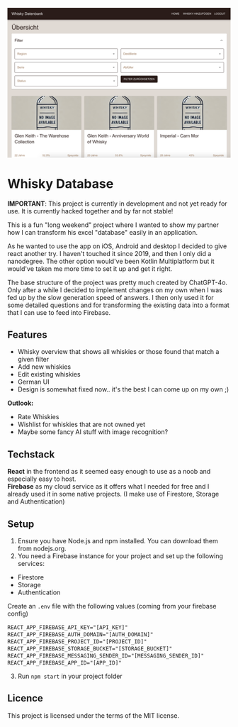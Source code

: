 ![Image of the Overview](doc/img/overview.png)
# Whisky Database
**IMPORTANT**: This project is currently in development and not yet ready for use. It is currently hacked together and by far not stable!

This is a fun "long weekend" project where I wanted to show my partner how I can transform his excel "database" easily in an application.

As he wanted to use the app on iOS, Android and desktop I decided to give react another try. I haven't touched it since 2019, and then I only did a nanodegree. The other option would've been Kotlin Multiplatform but it would've taken me more time to set it up and get it right.

The base structure of the project was pretty much created by ChatGPT-4o. Only after a while I decided to implement changes on my own when I was fed up by the slow generation speed of answers. I then only used it for some detailed questions and for transforming the existing data into a format that I can use to feed into Firebase.

## Features
- Whisky overview that shows all whiskies or those found that match a given filter
- Add new whiskies
- Edit existing whiskies
- German UI
- Design is somewhat fixed now.. it's the best I can come up on my own ;)

**Outlook:**
- Rate Whiskies
- Wishlist for whiskies that are not owned yet
- Maybe some fancy AI stuff with image recognition?

## Techstack
**React** in the frontend as it seemed easy enough to use as a noob and especially easy to host.  
**Firebase** as my cloud service as it offers what I needed for free and I already used it in some native projects. (I make use of Firestore, Storage and Authentication)

## Setup
1. Ensure you have Node.js and npm installed. You can download them from nodejs.org.
2. You need a Firebase instance for your project and set up the following services:
- Firestore
- Storage
- Authentication

Create an `.env` file with the following values (coming from your firebase config)
```
REACT_APP_FIREBASE_API_KEY="[API_KEY]"
REACT_APP_FIREBASE_AUTH_DOMAIN="[AUTH_DOMAIN]"
REACT_APP_FIREBASE_PROJECT_ID="[PROJECT_ID]"
REACT_APP_FIREBASE_STORAGE_BUCKET="[STORAGE_BUCKET]"
REACT_APP_FIREBASE_MESSAGING_SENDER_ID="[MESSAGING_SENDER_ID]"
REACT_APP_FIREBASE_APP_ID="[APP_ID]"
```
3. Run `npm start` in your project folder

## Licence
This project is licensed under the terms of the MIT license.
